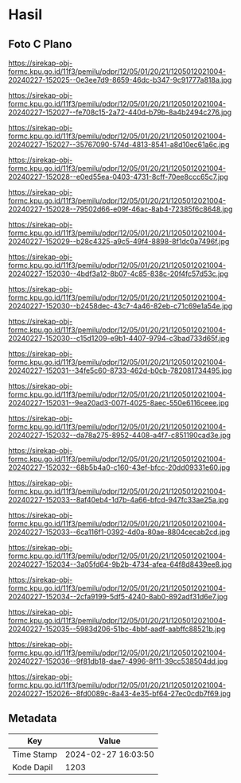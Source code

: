 # Hasil

## Foto C Plano

https://sirekap-obj-formc.kpu.go.id/11f3/pemilu/pdpr/12/05/01/20/21/1205012021004-20240227-152025--0e3ee7d9-8659-46dc-b347-9c91777a818a.jpg

https://sirekap-obj-formc.kpu.go.id/11f3/pemilu/pdpr/12/05/01/20/21/1205012021004-20240227-152027--fe708c15-2a72-440d-b79b-8a4b2494c276.jpg

https://sirekap-obj-formc.kpu.go.id/11f3/pemilu/pdpr/12/05/01/20/21/1205012021004-20240227-152027--35767090-574d-4813-8541-a8d10ec61a6c.jpg

https://sirekap-obj-formc.kpu.go.id/11f3/pemilu/pdpr/12/05/01/20/21/1205012021004-20240227-152028--e0ed55ea-0403-4731-8cff-70ee8ccc65c7.jpg

https://sirekap-obj-formc.kpu.go.id/11f3/pemilu/pdpr/12/05/01/20/21/1205012021004-20240227-152028--79502d66-e09f-46ac-8ab4-72385f6c8648.jpg

https://sirekap-obj-formc.kpu.go.id/11f3/pemilu/pdpr/12/05/01/20/21/1205012021004-20240227-152029--b28c4325-a9c5-49f4-8898-8f1dc0a7496f.jpg

https://sirekap-obj-formc.kpu.go.id/11f3/pemilu/pdpr/12/05/01/20/21/1205012021004-20240227-152030--4bdf3a12-8b07-4c85-838c-20f4fc57d53c.jpg

https://sirekap-obj-formc.kpu.go.id/11f3/pemilu/pdpr/12/05/01/20/21/1205012021004-20240227-152030--b2458dec-43c7-4a46-82eb-c71c69e1a54e.jpg

https://sirekap-obj-formc.kpu.go.id/11f3/pemilu/pdpr/12/05/01/20/21/1205012021004-20240227-152030--c15d1209-e9b1-4407-9794-c3bad733d65f.jpg

https://sirekap-obj-formc.kpu.go.id/11f3/pemilu/pdpr/12/05/01/20/21/1205012021004-20240227-152031--34fe5c60-8733-462d-b0cb-782081734495.jpg

https://sirekap-obj-formc.kpu.go.id/11f3/pemilu/pdpr/12/05/01/20/21/1205012021004-20240227-152031--9ea20ad3-007f-4025-8aec-550e6116ceee.jpg

https://sirekap-obj-formc.kpu.go.id/11f3/pemilu/pdpr/12/05/01/20/21/1205012021004-20240227-152032--da78a275-8952-4408-a4f7-c851190cad3e.jpg

https://sirekap-obj-formc.kpu.go.id/11f3/pemilu/pdpr/12/05/01/20/21/1205012021004-20240227-152032--68b5b4a0-c160-43ef-bfcc-20dd09331e60.jpg

https://sirekap-obj-formc.kpu.go.id/11f3/pemilu/pdpr/12/05/01/20/21/1205012021004-20240227-152033--8af40eb4-1d7b-4a66-bfcd-947fc33ae25a.jpg

https://sirekap-obj-formc.kpu.go.id/11f3/pemilu/pdpr/12/05/01/20/21/1205012021004-20240227-152033--6ca116f1-0392-4d0a-80ae-8804cecab2cd.jpg

https://sirekap-obj-formc.kpu.go.id/11f3/pemilu/pdpr/12/05/01/20/21/1205012021004-20240227-152034--3a05fd64-9b2b-4734-afea-64f8d8439ee8.jpg

https://sirekap-obj-formc.kpu.go.id/11f3/pemilu/pdpr/12/05/01/20/21/1205012021004-20240227-152034--2cfa9199-5df5-4240-8ab0-892adf31d6e7.jpg

https://sirekap-obj-formc.kpu.go.id/11f3/pemilu/pdpr/12/05/01/20/21/1205012021004-20240227-152035--5983d206-51bc-4bbf-aadf-aabffc88521b.jpg

https://sirekap-obj-formc.kpu.go.id/11f3/pemilu/pdpr/12/05/01/20/21/1205012021004-20240227-152036--9f81db18-dae7-4996-8f11-39cc538504dd.jpg

https://sirekap-obj-formc.kpu.go.id/11f3/pemilu/pdpr/12/05/01/20/21/1205012021004-20240227-152026--8fd0089c-8a43-4e35-bf64-27ec0cdb7f69.jpg


## Metadata

| Key        | Value               |
| ---------- | ------------------- |
| Time Stamp | 2024-02-27 16:03:50 |
| Kode Dapil | 1203                |



